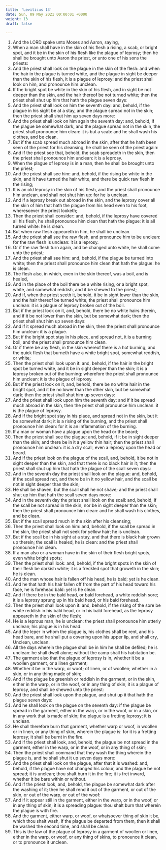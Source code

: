 ```yaml
---
title: 'Leviticus 13'
date: Sun, 09 May 2021 00:00:01 +0000
weight: 13
draft: false
  
---
```


1. And the LORD spake unto Moses and Aaron, saying,
2. When a man shall have in the skin of his flesh a rising, a scab, or bright spot, and it be in the skin of his flesh like the plague of leprosy; then he shall be brought unto Aaron the priest, or unto one of his sons the priests:
3. And the priest shall look on the plague in the skin of the flesh: and when the hair in the plague is turned white, and the plague in sight be deeper than the skin of his flesh, it is a plague of leprosy: and the priest shall look on him, and pronounce him unclean.
4. If the bright spot be white in the skin of his flesh, and in sight be not deeper than the skin, and the hair thereof be not turned white; then the priest shall shut up him that hath the plague seven days:
5. And the priest shall look on him the seventh day: and, behold, if the plague in his sight be at a stay, and the plague spread not in the skin; then the priest shall shut him up seven days more:
6. And the priest shall look on him again the seventh day: and, behold, if the plague be somewhat dark, and the plague spread not in the skin, the priest shall pronounce him clean: it is but a scab: and he shall wash his clothes, and be clean.
7. But if the scab spread much abroad in the skin, after that he hath been seen of the priest for his cleansing, he shall be seen of the priest again:
8. And if the priest see that, behold, the scab spreadeth in the skin, then the priest shall pronounce him unclean: it is a leprosy.
9. When the plague of leprosy is in a man, then he shall be brought unto the priest;
10. And the priest shall see him: and, behold, if the rising be white in the skin, and it have turned the hair white, and there be quick raw flesh in the rising;
11. It is an old leprosy in the skin of his flesh, and the priest shall pronounce him unclean, and shall not shut him up: for he is unclean.
12. And if a leprosy break out abroad in the skin, and the leprosy cover all the skin of him that hath the plague from his head even to his foot, wheresoever the priest looketh;
13. Then the priest shall consider: and, behold, if the leprosy have covered all his flesh, he shall pronounce him clean that hath the plague: it is all turned white: he is clean.
14. But when raw flesh appeareth in him, he shall be unclean.
15. And the priest shall see the raw flesh, and pronounce him to be unclean: for the raw flesh is unclean: it is a leprosy.
16. Or if the raw flesh turn again, and be changed unto white, he shall come unto the priest;
17. And the priest shall see him: and, behold, if the plague be turned into white; then the priest shall pronounce him clean that hath the plague: he is clean.
18. The flesh also, in which, even in the skin thereof, was a boil, and is healed,
19. And in the place of the boil there be a white rising, or a bright spot, white, and somewhat reddish, and it be shewed to the priest;
20. And if, when the priest seeth it, behold, it be in sight lower than the skin, and the hair thereof be turned white; the priest shall pronounce him unclean: it is a plague of leprosy broken out of the boil.
21. But if the priest look on it, and, behold, there be no white hairs therein, and if it be not lower than the skin, but be somewhat dark; then the priest shall shut him up seven days:
22. And if it spread much abroad in the skin, then the priest shall pronounce him unclean: it is a plague.
23. But if the bright spot stay in his place, and spread not, it is a burning boil; and the priest shall pronounce him clean.
24. Or if there be any flesh, in the skin whereof there is a hot burning, and the quick flesh that burneth have a white bright spot, somewhat reddish, or white;
25. Then the priest shall look upon it: and, behold, if the hair in the bright spot be turned white, and it be in sight deeper than the skin; it is a leprosy broken out of the burning: wherefore the priest shall pronounce him unclean: it is the plague of leprosy.
26. But if the priest look on it, and, behold, there be no white hair in the bright spot, and it be no lower than the other skin, but be somewhat dark; then the priest shall shut him up seven days:
27. And the priest shall look upon him the seventh day: and if it be spread much abroad in the skin, then the priest shall pronounce him unclean: it is the plague of leprosy.
28. And if the bright spot stay in his place, and spread not in the skin, but it be somewhat dark; it is a rising of the burning, and the priest shall pronounce him clean: for it is an inflammation of the burning.
29. If a man or woman have a plague upon the head or the beard;
30. Then the priest shall see the plague: and, behold, if it be in sight deeper than the skin; and there be in it a yellow thin hair; then the priest shall pronounce him unclean: it is a dry scall, even a leprosy upon the head or beard.
31. And if the priest look on the plague of the scall, and, behold, it be not in sight deeper than the skin, and that there is no black hair in it; then the priest shall shut up him that hath the plague of the scall seven days:
32. And in the seventh day the priest shall look on the plague: and, behold, if the scall spread not, and there be in it no yellow hair, and the scall be not in sight deeper than the skin;
33. He shall be shaven, but the scall shall he not shave; and the priest shall shut up him that hath the scall seven days more:
34. And in the seventh day the priest shall look on the scall: and, behold, if the scall be not spread in the skin, nor be in sight deeper than the skin; then the priest shall pronounce him clean: and he shall wash his clothes, and be clean.
35. But if the scall spread much in the skin after his cleansing;
36. Then the priest shall look on him: and, behold, if the scall be spread in the skin, the priest shall not seek for yellow hair; he is unclean.
37. But if the scall be in his sight at a stay, and that there is black hair grown up therein; the scall is healed, he is clean: and the priest shall pronounce him clean.
38. If a man also or a woman have in the skin of their flesh bright spots, even white bright spots;
39. Then the priest shall look: and, behold, if the bright spots in the skin of their flesh be darkish white; it is a freckled spot that groweth in the skin; he is clean.
40. And the man whose hair is fallen off his head, he is bald; yet is he clean.
41. And he that hath his hair fallen off from the part of his head toward his face, he is forehead bald: yet is he clean.
42. And if there be in the bald head, or bald forehead, a white reddish sore; it is a leprosy sprung up in his bald head, or his bald forehead.
43. Then the priest shall look upon it: and, behold, if the rising of the sore be white reddish in his bald head, or in his bald forehead, as the leprosy appeareth in the skin of the flesh;
44. He is a leprous man, he is unclean: the priest shall pronounce him utterly unclean; his plague is in his head.
45. And the leper in whom the plague is, his clothes shall be rent, and his head bare, and he shall put a covering upon his upper lip, and shall cry, Unclean, unclean.
46. All the days wherein the plague shall be in him he shall be defiled; he is unclean: he shall dwell alone; without the camp shall his habitation be.
47. The garment also that the plague of leprosy is in, whether it be a woollen garment, or a linen garment;
48. Whether it be in the warp, or woof; of linen, or of woollen; whether in a skin, or in any thing made of skin;
49. And if the plague be greenish or reddish in the garment, or in the skin, either in the warp, or in the woof, or in any thing of skin; it is a plague of leprosy, and shall be shewed unto the priest:
50. And the priest shall look upon the plague, and shut up it that hath the plague seven days:
51. And he shall look on the plague on the seventh day: if the plague be spread in the garment, either in the warp, or in the woof, or in a skin, or in any work that is made of skin; the plague is a fretting leprosy; it is unclean.
52. He shall therefore burn that garment, whether warp or woof, in woollen or in linen, or any thing of skin, wherein the plague is: for it is a fretting leprosy; it shall be burnt in the fire.
53. And if the priest shall look, and, behold, the plague be not spread in the garment, either in the warp, or in the woof, or in any thing of skin;
54. Then the priest shall command that they wash the thing wherein the plague is, and he shall shut it up seven days more:
55. And the priest shall look on the plague, after that it is washed: and, behold, if the plague have not changed his colour, and the plague be not spread; it is unclean; thou shalt burn it in the fire; it is fret inward, whether it be bare within or without.
56. And if the priest look, and, behold, the plague be somewhat dark after the washing of it; then he shall rend it out of the garment, or out of the skin, or out of the warp, or out of the woof:
57. And if it appear still in the garment, either in the warp, or in the woof, or in any thing of skin; it is a spreading plague: thou shalt burn that wherein the plague is with fire.
58. And the garment, either warp, or woof, or whatsoever thing of skin it be, which thou shalt wash, if the plague be departed from them, then it shall be washed the second time, and shall be clean.
59. This is the law of the plague of leprosy in a garment of woollen or linen, either in the warp, or woof, or any thing of skins, to pronounce it clean, or to pronounce it unclean.
